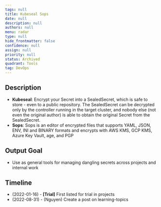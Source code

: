 ```yaml
---
tags: null
title: Kubeseal Sops
date: null
description: null
authors: null
menu: radar
type: null
hide_frontmatter: false
confidence: null
assign: null
priority: null
status: Archived
quadrant: Tools
tag: DevOps
---
```


## Description
* **Kubeseal**: Encrypt your Secret into a SealedSecret, which is safe to store - even to a public repository. The SealedSecret can be decrypted only by the controller running in the target cluster, and nobody else (not even the original author) is able to obtain the original Secret from the SealedSecret.
* **Sops**: Sops is an editor of encrypted files that supports YAML, JSON, ENV, INI and BINARY formats and encrypts with AWS KMS, GCP KMS, Azure Key Vault, age, and PGP

## Output Goal
* Use as general tools for managing dangling secrets across projects and internal work

## Timeline
* (2022-01-16) - **[Trial]** First listed for trial in projects
* (2022-08-31) - (Nguyen) Create a post on learning-topics